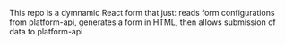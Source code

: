  This repo is a dymnamic React form that just:
 reads form configurations from platform-api, 
 generates a form in HTML,
 then allows submission of data to platform-api


